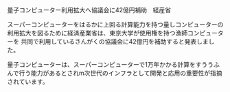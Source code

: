 量子コンピューター利用拡大へ協議会に42億円補助　経産省

スーパーコンピューターをはるかに上回る計算能力を持つ量しコンピューターの利用拡大を図るために経済産業省は、東京大学が使用権を持つ漁師コンピューターを
共同で利用しているさんがくの協議会に42億円を補助すると発表しました。

量子コンピューターは、スーパーコンピューターで1万年かかる計算をすううふんで行う能力があるとされm次世代のインフラとして開発と応用の重要性が指摘されています。

